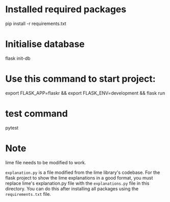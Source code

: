 # Installed required packages

pip install -r requirements.txt

# Initialise database

flask init-db

# Use this command to start project:

export FLASK_APP=flaskr && export FLASK_ENV=development && flask run

# test command

pytest

# Note

lime file needs to be modified to work.

`explanation.py` is a file modified from the lime library's codebase. For the flask project to show the lime explanations in a good format, you must replace lime's explanation.py file with the `explanations.py` file in this directory. You can do this after installing all packages using the `requirements.txt` file.
